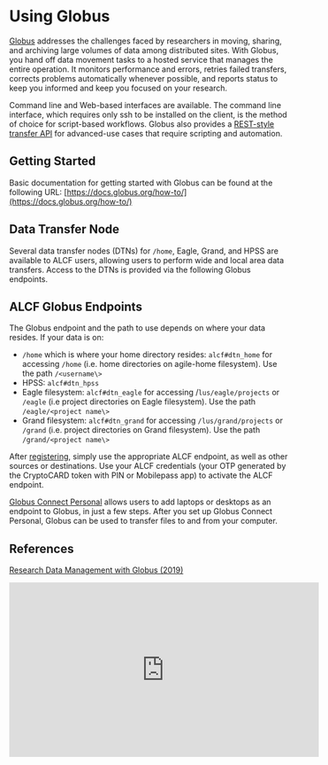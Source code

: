 # Using Globus
[Globus](http://www.globus.org/) addresses the challenges faced by researchers in moving, sharing, and archiving large volumes of data among distributed sites. With Globus, you hand off data movement tasks to a hosted service that manages the entire operation. It monitors performance and errors, retries failed transfers, corrects problems automatically whenever possible, and reports status to keep you informed and keep you focused on your research. 

Command line and Web-based interfaces are available. The command line interface, which requires only ssh to be installed on the client, is the method of choice for script-based workflows. Globus also provides a [REST-style transfer API](https://docs.globus.org/api/transfer/) for advanced-use cases that require scripting and automation.

## Getting Started
Basic documentation for getting started with Globus can be found at the following URL:
[https://docs.globus.org/how-to/](https://docs.globus.org/how-to/)

## Data Transfer Node
Several data transfer nodes (DTNs) for `/home`, Eagle, Grand, and HPSS are available to ALCF users, allowing users to perform wide and local area data transfers. Access to the DTNs is provided via the following Globus endpoints.

## ALCF Globus Endpoints
The Globus endpoint and the path to use depends on where your data resides. If your data is on:

- `/home` which is where your home directory resides: `alcf#dtn_home` for accessing `/home` (i.e. home directories on agile-home filesystem). Use the path `/<username\>`
- HPSS: `alcf#dtn_hpss`
- Eagle filesystem: `alcf#dtn_eagle` for accessing /`lus/eagle/projects` or `/eagle` (i.e project directories on Eagle filesystem). Use the path `/eagle/<project name\>`
- Grand filesystem: `alcf#dtn_grand` for accessing `/lus/grand/projects` or `/grand` (i.e. project directories on Grand filesystem). Use the path `/grand/<project name\>`

After [registering](https://app.globus.org/), simply use the appropriate ALCF endpoint, as well as other sources or destinations. Use your ALCF credentials (your OTP generated by the CryptoCARD token with PIN or Mobilepass app) to activate the ALCF endpoint.

[Globus Connect Personal](https://www.globus.org/globus-connect-personal) allows users to add laptops or desktops as an endpoint to Globus, in just a few steps. After you set up Globus Connect Personal, Globus can be used to transfer files to and from your computer.

## References
[Research Data Management with Globus (2019)](https://www.alcf.anl.gov/support-center/training-assets/research-data-management-globus)
<iframe width="560" height="315" src="https://www.youtube.com/embed/1nCfWslDrf8" title="YouTube video player" frameborder="0" allow="accelerometer; autoplay; clipboard-write; encrypted-media; gyroscope; picture-in-picture" allowfullscreen></iframe>
  
